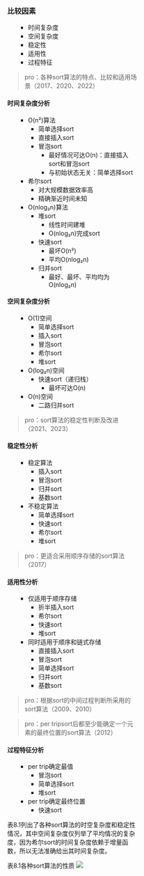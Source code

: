 <div style="float: left; width: 64%; padding: 1%;">

<ul>

### 比较因素

<ul>

- 时间复杂度
- 空间复杂度
- 稳定性
- 适用性
- 过程特征

</ul>

> pro：各种sort算法的特点、比较和适用场景（2017、2020、2022）  

#### 时间复杂度分析

<ul>

- O(n²)算法
  - 简单选择sort
  - 直接插入sort
  - 冒泡sort
    - 最好情况可达O(n)：直接插入sort和冒泡sort
    - 与初始状态无关：简单选择sort
- 希尔sort
  - 对大规模数据效率高
  - 精确渐近时间未知
- O(nlog₂n)算法
  - 堆sort
    - 线性时间建堆
    - O(nlog₂n)完成sort
  - 快速sort
    - 最坏O(n²)
    - 平均O(nlog₂n)
  - 归并sort
    - 最好、最坏、平均均为O(nlog₂n)

</ul>

#### 空间复杂度分析

<ul>

- O(1)空间
  - 简单选择sort
  - 插入sort
  - 冒泡sort
  - 希尔sort
  - 堆sort
- O(log₂n)空间
  - 快速sort（递归栈）
    - 最坏可达O(n)
- O(n)空间
  - 二路归并sort

</ul>

> pro：sort算法的稳定性判断及改进（2021、2023）  

#### 稳定性分析

<ul>

- 稳定算法
  - 插入sort
  - 冒泡sort
  - 归并sort
  - 基数sort
- 不稳定算法
  - 简单选择sort
  - 快速sort
  - 希尔sort
  - 堆sort

</ul>

> pro：更适合采用顺序存储的sort算法（2017）  

#### 适用性分析

<ul>

- 仅适用于顺序存储
  - 折半插入sort
  - 希尔sort
  - 快速sort
  - 堆sort
- 同时适用于顺序和链式存储
  - 直接插入sort
  - 冒泡sort
  - 简单选择sort
  - 归并sort
  - 基数sort

</ul>

> pro：根据sort的中间过程判断所采用的sort算法（2009、2010）  

> pro：per tripsort后都至少能确定一个元素的最终位置的sort算法（2012）  

#### 过程特征分析

<ul>

- per trip确定最值
  - 冒泡sort
  - 简单选择sort
  - 堆sort
- per trip确定最终位置
  - 快速sort

</ul>

表8.1列出了各种sort算法的时空复杂度和稳定性情况，其中空间复杂度仅列举了平均情况的复杂度，因为希尔sort的时间复杂度依赖于增量函数，所以无法准确给出其时间复杂度。  

表8.1各种sort算法的性质
![](https://cdn-mineru.openxlab.org.cn/model-mineru/prod/0b1409c5ee2c569d34f51b5f3a267d60625ccf83b77b7de8ecb3eb03282fc0fb.jpg)  

</ul>

</div>
<div style="float: right; width: 26%; padding: 1%;">

</div>
<div style="clear: both;"></div>

